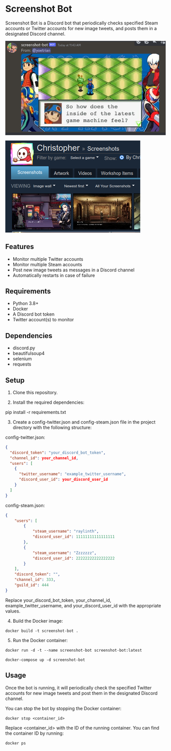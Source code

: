 # Screenshot Bot

Screenshot Bot is a Discord bot that periodically checks specified Steam accounts or Twitter accounts for new image tweets, and posts them in a designated Discord channel.

![](.img/sample1.png)

![](.img/sample2.png)

## Features

- Monitor multiple Twitter accounts
- Monitor multiple Steam accounts
- Post new image tweets as messages in a Discord channel
- Automatically restarts in case of failure

## Requirements

- Python 3.8+
- Docker
- A Discord bot token
- Twitter account(s) to monitor

## Dependencies

- discord.py
- beautifulsoup4
- selenium
- requests

## Setup

1. Clone this repository.

2. Install the required dependencies:

pip install -r requirements.txt

3. Create a config-twitter.json and config-steam.json file in the project directory with the following structure:

config-twitter.json:
```json
{
  "discord_token": "your_discord_bot_token",
  "channel_id": your_channel_id,
  "users": [
    {
      "twitter_username": "example_twitter_username",
      "discord_user_id": your_discord_user_id
    }
  ]
}
```

config-steam.json:
```json
{
    "users": [
        {
            "steam_username": "raylinth",
            "discord_user_id": 11111111111111111
        },
        {
            "steam_username": "Zzzzzzz",
            "discord_user_id": 22222222222222222
        }
    ],
    "discord_token": "",
    "channel_id": 333,
    "guild_id": 444
}
```

Replace your_discord_bot_token, your_channel_id, example_twitter_username, and your_discord_user_id with the appropriate values.

4. Build the Docker image:

```
docker build -t screenshot-bot .
```

5. Run the Docker container:

```
docker run -d -t --name screenshot-bot screenshot-bot:latest
```

```
docker-compose up -d screenshot-bot
```

## Usage

Once the bot is running, it will periodically check the specified Twitter accounts for new image tweets and post them in the designated Discord channel.

You can stop the bot by stopping the Docker container:

```
docker stop <container_id>
```

Replace <container_id> with the ID of the running container. You can find the container ID by running:

```
docker ps
```